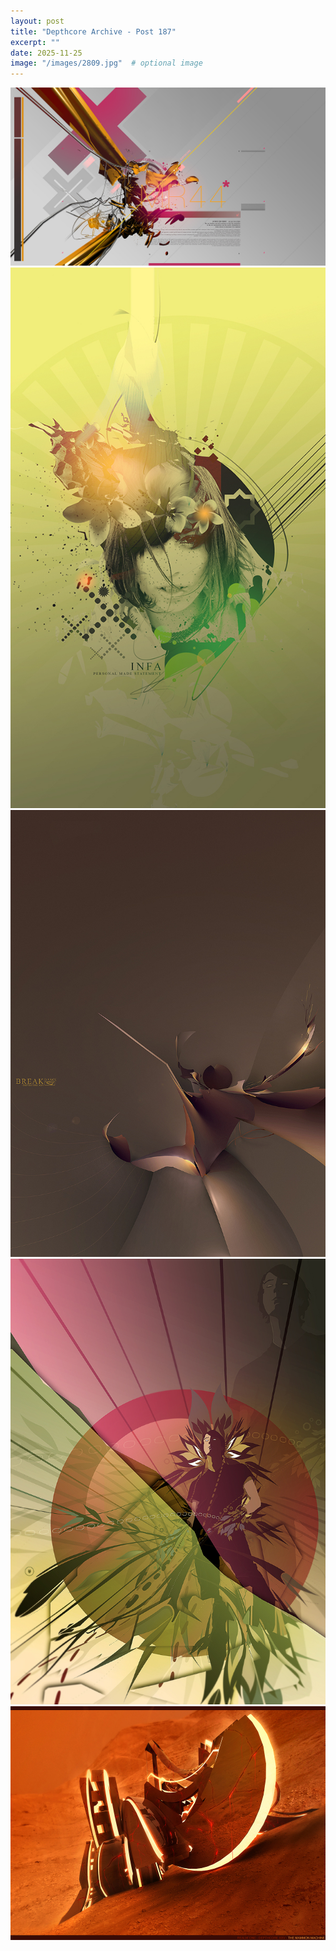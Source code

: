 ```yaml
---
layout: post
title: "Depthcore Archive - Post 187"
excerpt: ""
date: 2025-11-25
image: "/images/2809.jpg"  # optional image
---
```


<img src="/images/2809.jpg">
<img src="/images/2810.jpg" alt="2810.jpg"/>
<img src="/images/2812.jpg" alt="2812.jpg"/>
<img src="/images/2814.jpg" alt="2814.jpg"/>
<img src="/images/2815.jpg" alt="2815.jpg"/>
